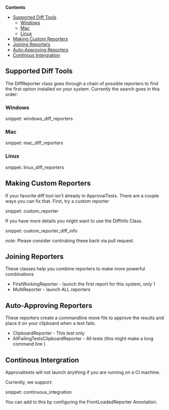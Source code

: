 <!-- START doctoc generated TOC please keep comment here to allow auto update -->
<!-- DON'T EDIT THIS SECTION, INSTEAD RE-RUN doctoc TO UPDATE -->
**Contents**

- [Supported Diff Tools](#supported-diff-tools)
  - [Windows](#windows)
  - [Mac](#mac)
  - [Linux](#linux)
- [Making Custom Reporters](#making-custom-reporters)
- [Joining Reporters](#joining-reporters)
- [Auto-Approving Reporters](#auto-approving-reporters)
- [Continous Intergration](#continous-intergration)

<!-- END doctoc generated TOC please keep comment here to allow auto update -->

## Supported Diff Tools
The DiffReporter class goes through a chain of possible reporters to find the first option installed on your system. Currently the search goes in this order:


### Windows

snippet: windows_diff_reporters

### Mac

snippet: mac_diff_reporters

### Linux

snippet: linux_diff_reporters


## Making Custom Reporters

If your favorite diff tool isn't already in ApprovalTests. There are a couple ways you can fix that. First, try a custom reporter

snippet: custom_reporter

If you have more details you might want to use the DiffInfo Class.

snippet: custom_reporter_diff_info

*note:* Please consider contrubing these back via pull request.

## Joining Reporters

These classes help you combine reporters to make more powerful combinations

* FirstWorkingReporter - launch the first report for this system, only 1 
* MultiReporter - launch ALL reporters 

## Auto-Approving Reporters

These reporters create a commandline move file to approve the results and place it on your clipboard when a test fails.

* ClipboardReporter - This test only
* AllFailingTestsClipboardReporter - All tests (this might make a long command line )


## Continous Intergration

Approvaltests will not launch anything if you are running on a CI machine.   

Currently, we support:

snippet: continuous_integration

You can add to this by configuring the FrontLoadedReporter Annotation.
